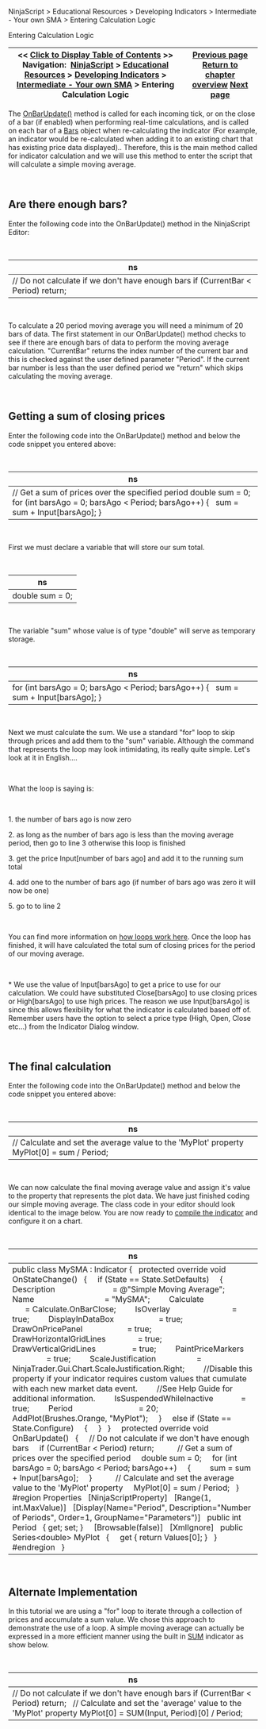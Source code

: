 ﻿


NinjaScript \> Educational Resources \> Developing Indicators \> Intermediate \- Your own SMA \> Entering Calculation Logic






















Entering Calculation Logic







| \<\< [Click to Display Table of Contents](entering_calculation_logic3.md) \>\> **Navigation:**     [NinjaScript](ninjascript-1.md) \> [Educational Resources](educational_resources-1.md) \> [Developing Indicators](developing_indicators-1.md) \> [Intermediate \- Your own SMA](intermediate_-_your_own_sma-1.md) \> Entering Calculation Logic | [Previous page](set_up6-1.md) [Return to chapter overview](intermediate_-_your_own_sma-1.md) [Next page](compiling3-1.md) |
| --- | --- |











The [OnBarUpdate()](onbarupdate-1.md) method is called for each incoming tick, or on the close of a bar (if enabled) when performing real\-time calculations, and is called on each bar of a [Bars](bars-1.md) object when re\-calculating the indicator (For example, an indicator would be re\-calculated when adding it to an existing chart that has existing price data displayed).. Therefore, this is the main method called for indicator calculation and we will use this method to enter the script that will calculate a simple moving average.


 


## Are there enough bars?


Enter the following code into the OnBarUpdate() method in the NinjaScript Editor:


 




| ns |
| --- |
| // Do not calculate if we don't have enough bars  if (CurrentBar \< Period) return; |



 


To calculate a 20 period moving average you will need a minimum of 20 bars of data. The first statement in our OnBarUpdate() method checks to see if there are enough bars of data to perform the moving average calculation. "CurrentBar" returns the index number of the current bar and this is checked against the user defined parameter "Period". If the current bar number is less than the user defined period we "return" which skips calculating the moving average.


 


## Getting a sum of closing prices


Enter the following code into the OnBarUpdate() method and below the code snippet you entered above:


 




| ns |
| --- |
| // Get a sum of prices over the specified period double sum \= 0;  for (int barsAgo \= 0; barsAgo \< Period; barsAgo\+\+)  {     sum \= sum \+ Input\[barsAgo];  } |



   

First we must declare a variable that will store our sum total.


 




| ns |
| --- |
| double sum \= 0; |



 


The variable "sum" whose value is of type "double" will serve as temporary storage.


 




| ns |
| --- |
| for (int barsAgo \= 0; barsAgo \< Period; barsAgo\+\+)  {     sum \= sum \+ Input\[barsAgo];  } |



 


Next we must calculate the sum. We use a standard "for" loop to skip through prices and add them to the "sum" variable. Although the command that represents the loop may look intimidating, its really quite simple. Let's look at it in English....


 


What the loop is saying is:


 


1\. the number of bars ago is now zero


2\. as long as the number of bars ago is less than the moving average period, then go to line 3 otherwise this loop is finished


3\. get the price Input\[number of bars ago] and add it to the running sum total


4\. add one to the number of bars ago (if number of bars ago was zero it will now be one)


5\. go to to line 2


 


You can find more information on [how loops work here](https://docs.microsoft.com/en-us/dotnet/csharp/language-reference/statements/iteration-statements). Once the loop has finished, it will have calculated the total sum of closing prices for the period of our moving average.


 


\* We use the value of Input\[barsAgo] to get a price to use for our calculation. We could have substituted Close\[barsAgo] to use closing prices or High\[barsAgo] to use high prices. The reason we use Input\[barsAgo] is since this allows flexibility for what the indicator is calculated based off of. Remember users have the option to select a price type (High, Open, Close etc...) from the Indicator Dialog window.


 


## The final calculation


Enter the following code into the OnBarUpdate() method and below the code snippet you entered above:


 




| ns |
| --- |
| // Calculate and set the average value to the 'MyPlot' property MyPlot\[0] \= sum / Period; |



 


We can now calculate the final moving average value and assign it's value to the property that represents the plot data. We have just finished coding our simple moving average. The class code in your editor should look identical to the image below. You are now ready to [compile the indicator](compiling3-1.md) and configure it on a chart.


 




| ns |
| --- |
| public class MySMA : Indicator {    protected override void OnStateChange()    {      if (State \=\= State.SetDefaults)      {          Description                           \= @"Simple Moving Average";          Name                                 \= "MySMA";          Calculate                             \= Calculate.OnBarClose;          IsOverlay                             \= true;          DisplayInDataBox                     \= true;          DrawOnPricePanel                     \= true;          DrawHorizontalGridLines               \= true;          DrawVerticalGridLines                 \= true;          PaintPriceMarkers                     \= true;          ScaleJustification                   \= NinjaTrader.Gui.Chart.ScaleJustification.Right;          //Disable this property if your indicator requires custom values that cumulate with each new market data event.           //See Help Guide for additional information.          IsSuspendedWhileInactive             \= true;          Period                               \= 20;          AddPlot(Brushes.Orange, "MyPlot");      }      else if (State \=\= State.Configure)      {      }    }      protected override void OnBarUpdate()    {      // Do not calculate if we don't have enough bars       if (CurrentBar \< Period) return;             // Get a sum of prices over the specified period      double sum \= 0;       for (int barsAgo \= 0; barsAgo \< Period; barsAgo\+\+)       {           sum \= sum \+ Input\[barsAgo];       }             // Calculate and set the average value to the 'MyPlot' property      MyPlot\[0] \= sum / Period;    }      \#region Properties    \[NinjaScriptProperty]    \[Range(1, int.MaxValue)]    \[Display(Name\="Period", Description\="Number of Periods", Order\=1, GroupName\="Parameters")]    public int Period    { get; set; }      \[Browsable(false)]    \[XmlIgnore]    public Series\<double\> MyPlot    {      get { return Values\[0]; }    }    \#endregion   } |



 


## Alternate Implementation


In this tutorial we are using a "for" loop to iterate through a collection of prices and accumulate a sum value. We chose this approach to demonstrate the use of a loop. A simple moving average can actually be expressed in a more efficient manner using the built in [SUM](summation_sum-1.md) indicator as show below.


 




| ns |
| --- |
| // Do not calculate if we don't have enough bars if (CurrentBar \< Period) return;   // Calculate and set the 'average' value to the 'MyPlot' property MyPlot\[0] \= SUM(Input, Period)\[0] / Period; |



 








